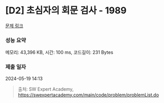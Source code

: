 # [D2] 초심자의 회문 검사 - 1989 

[문제 링크](https://swexpertacademy.com/main/code/problem/problemDetail.do?contestProbId=AV5PyTLqAf4DFAUq) 

### 성능 요약

메모리: 43,396 KB, 시간: 100 ms, 코드길이: 231 Bytes

### 제출 일자

2024-05-19 14:13



> 출처: SW Expert Academy, https://swexpertacademy.com/main/code/problem/problemList.do
